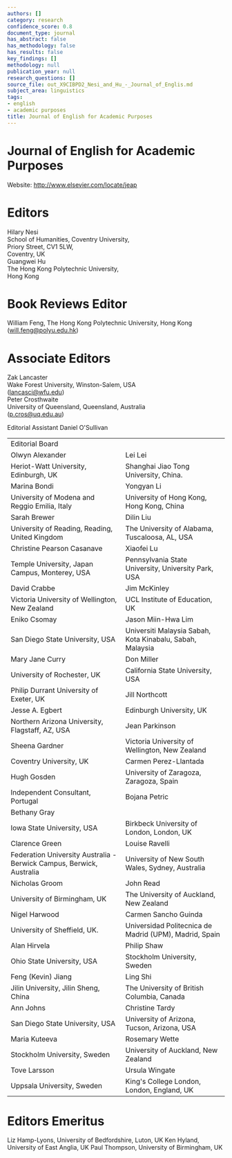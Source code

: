 ```yaml
---
authors: []
category: research
confidence_score: 0.8
document_type: journal
has_abstract: false
has_methodology: false
has_results: false
key_findings: []
methodology: null
publication_year: null
research_questions: []
source_file: out_X9CIBPD2_Nesi_and_Hu_-_Journal_of_Englis.md
subject_area: linguistics
tags:
- english
- academic purposes
title: Journal of English for Academic Purposes
---
```


# Journal of English for Academic Purposes

Website: http://www.elsevier.com/locate/jeap

# Editors

Hilary Nesi   
School of Humanities, Coventry University,   
Priory Street, CV1 5LW,   
Coventry, UK   
Guangwei Hu   
The Hong Kong Polytechnic University,   
Hong Kong

# Book Reviews Editor

William Feng, The Hong Kong Polytechnic University, Hong Kong (will.feng@polyu.edu.hk)

# Associate Editors

Zak Lancaster   
Wake Forest University, Winston-Salem, USA   
(lancasci@wfu.edu)   
Peter Crosthwaite   
University of Queensland, Queensland, Australia   
(p.cros@uq.edu.au)

Editorial Assistant Daniel O'Sullivan

<html><body><table><tr><td colspan="2">Editorial Board</td></tr><tr><td>Olwyn Alexander</td><td>Lei Lei</td></tr><tr><td>Heriot-Watt University, Edinburgh, UK</td><td>Shanghai Jiao Tong University, China.</td></tr><tr><td>Marina Bondi</td><td>Yongyan Li</td></tr><tr><td>University of Modena and Reggio Emilia, Italy</td><td>University of Hong Kong, Hong Kong, China</td></tr><tr><td>Sarah Brewer</td><td>Dilin Liu</td></tr><tr><td>University of Reading, Reading, United Kingdom</td><td>The University of Alabama, Tuscaloosa, AL, USA</td></tr><tr><td>Christine Pearson Casanave</td><td>Xiaofei Lu</td></tr><tr><td>Temple University, Japan Campus, Monterey, USA</td><td>Pennsylvania State University, University Park, USA</td></tr><tr><td>David Crabbe</td><td> Jim McKinley</td></tr><tr><td>Victoria University of Wellington, New Zealand</td><td>UCL Institute of Education, UK</td></tr><tr><td>Eniko Csomay</td><td> Jason Miin-Hwa Lim</td></tr><tr><td>San Diego State University, USA</td><td>Universiti Malaysia Sabah, Kota Kinabalu, Sabah, Malaysia</td></tr><tr><td>Mary Jane Curry</td><td>Don Miller</td></tr><tr><td>University of Rochester, UK</td><td>California State University, USA</td></tr><tr><td>Philip Durrant University of Exeter, UK</td><td>Jill Northcott</td></tr><tr><td>Jesse A. Egbert</td><td>Edinburgh University, UK</td></tr><tr><td>Northern Arizona University, Flagstaff, AZ, USA</td><td>Jean Parkinson</td></tr><tr><td>Sheena Gardner</td><td>Victoria University of Wellington, New Zealand</td></tr><tr><td>Coventry University, UK</td><td>Carmen Perez-Llantada</td></tr><tr><td>Hugh Gosden</td><td>University of Zaragoza, Zaragoza, Spain</td></tr><tr><td>Independent Consultant, Portugal</td><td>Bojana Petric</td></tr><tr><td>Bethany Gray</td><td></td></tr><tr><td>Iowa State University, USA</td><td>Birkbeck University of London, London, UK</td></tr><tr><td>Clarence Green</td><td>Louise Ravelli</td></tr><tr><td>Federation University Australia - Berwick Campus, Berwick, Australia</td><td>University of New South Wales, Sydney, Australia</td></tr><tr><td>Nicholas Groom</td><td>John Read</td></tr><tr><td>University of Birmingham, UK</td><td>The University of Auckland, New Zealand</td></tr><tr><td>Nigel Harwood</td><td>Carmen Sancho Guinda</td></tr><tr><td>University of Sheffield, UK.</td><td>Universidad Politecnica de Madrid (UPM), Madrid, Spain</td></tr><tr><td>Alan Hirvela</td><td>Philip Shaw</td></tr><tr><td>Ohio State University, USA</td><td>Stockholm University, Sweden</td></tr><tr><td>Feng (Kevin) Jiang</td><td>Ling Shi</td></tr><tr><td>Jilin University, Jilin Sheng, China</td><td>The University of British Columbia, Canada</td></tr><tr><td>Ann Johns</td><td>Christine Tardy</td></tr><tr><td>San Diego State University, USA</td><td>University of Arizona, Tucson, Arizona, USA</td></tr><tr><td>Maria Kuteeva</td><td>Rosemary Wette</td></tr><tr><td>Stockholm University, Sweden</td><td>University of Auckland, New Zealand</td></tr><tr><td>Tove Larsson</td><td>Ursula Wingate</td></tr><tr><td>Uppsala University, Sweden</td><td>King&#x27;s College London, London, England, UK</td></tr></table></body></html>

# Editors Emeritus

Liz Hamp-Lyons, University of Bedfordshire, Luton, UK Ken Hyland, University of East Anglia, UK Paul Thompson, University of Birmingham, UK